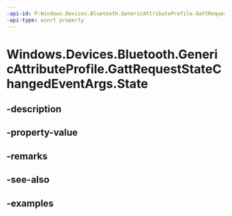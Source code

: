 ```yaml
---
-api-id: P:Windows.Devices.Bluetooth.GenericAttributeProfile.GattRequestStateChangedEventArgs.State
-api-type: winrt property
---
```


<!-- Property syntax.
public GattRequestState State { get; }
-->

# Windows.Devices.Bluetooth.GenericAttributeProfile.GattRequestStateChangedEventArgs.State

## -description

## -property-value

## -remarks

## -see-also

## -examples

